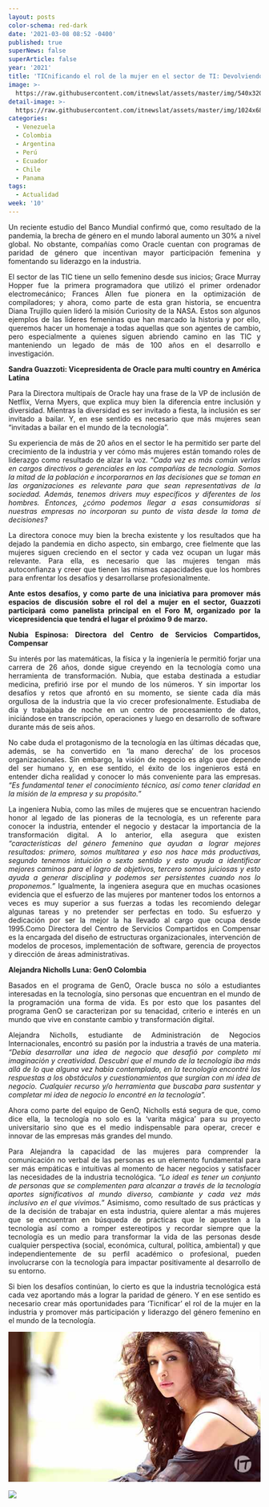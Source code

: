 ```yaml
---
layout: posts
color-schema: red-dark
date: '2021-03-08 08:52 -0400'
published: true
superNews: false
superArticle: false
year: '2021'
title: 'TICnificando el rol de la mujer en el sector de TI: Devolviendo la historia'
image: >-
  https://raw.githubusercontent.com/itnewslat/assets/master/img/540x320/Mujer-p.jpg
detail-image: >-
  https://raw.githubusercontent.com/itnewslat/assets/master/img/1024x680/Mujer-g.jpg
categories:
  - Venezuela
  - Colombia
  - Argentina
  - Perú
  - Ecuador
  - Chile
  - Panama
tags:
  - Actualidad
week: '10'
---
```

<p style="text-align: justify;"> Un reciente estudio del Banco Mundial confirmó que, como resultado de la pandemia, la brecha de género en el mundo laboral aumento un 30% a nivel global. No obstante, compañías como Oracle cuentan con programas de paridad de género que incentivan mayor participación femenina y fomentando su liderazgo en la industria.</p>
<p style="text-align: justify;">El sector de las TIC tiene un sello femenino desde sus inicios; Grace Murray Hopper fue la primera programadora que utilizó el primer ordenador electromecánico; Frances Allen fue pionera en la optimización de compiladores; y ahora, como parte de esta gran historia, se encuentra Diana Trujillo quien lideró la misión Curiosity de la NASA. Estos son algunos ejemplos de las líderes femeninas que han marcado la historia y por ello, queremos hacer un homenaje a todas aquellas que son agentes de cambio, pero especialmente a quienes siguen abriendo camino en las TIC y manteniendo un legado de más de 100 años en el desarrollo e investigación.</p>
<p style="text-align: justify;"><strong>Sandra Guazzoti: Vicepresidenta de Oracle para multi country en América Latina</strong></p>
<p style="text-align: justify;">Para la Directora multipaís de Oracle hay una frase de la VP de inclusión de Netflix, Verna Myers, que explica muy bien la diferencia entre inclusión y diversidad. Mientras la diversidad es ser invitado a fiesta, la inclusión es ser invitado a bailar. Y, en ese sentido es necesario que más mujeres sean “invitadas a bailar en el mundo de la tecnología”.</p>
<p style="text-align: justify;">Su experiencia de más de 20 años en el sector le ha permitido ser parte del crecimiento de la industria y ver cómo más mujeres están tomando roles de liderazgo como resultado de alzar la voz. “<em>Cada vez es más común verlas en cargos directivos o gerenciales en las compañías de tecnología. Somos la mitad de la población e incorporarnos en las decisiones que se toman en las organizaciones es relevante para que sean representativas de la sociedad. Además, tenemos drivers muy específicos y diferentes de los hombres. Entonces, ¿cómo podemos llegar a esas consumidoras si nuestras empresas no incorporan su punto de vista desde la toma de decisiones?</em></p>
<p style="text-align: justify;">La directora conoce muy bien la brecha existente y los resultados que ha dejado la pandemia en dicho aspecto, sin embargo, cree fielmente que las mujeres siguen creciendo en el sector y cada vez ocupan un lugar más relevante. Para ella, es necesario que las mujeres tengan más autoconfianza y creer que tienen las mismas capacidades que los hombres para enfrentar los desafíos y desarrollarse profesionalmente.</p>
<p style="text-align: justify;"><strong>Ante estos desafíos, y como parte de una iniciativa para promover más espacios de discusión sobre el rol del a mujer en el sector, Guazzoti participará como panelista principal en el Foro M, organizado por la vicepresidencia que tendrá el lugar el próximo 9 de marzo. </strong></p>
<p style="text-align: justify;"><strong>Nubia Espinosa: </strong><strong>Directora del Centro de Servicios Compartidos, Compensar </strong></p>
<p style="text-align: justify;">Su interés por las matemáticas, la física y la ingeniería le permitió forjar una carrera de 26 años, donde sigue creyendo en la tecnología como una herramienta de transformación. Nubia, que estaba destinada a estudiar medicina, prefirió irse por el mundo de los números. Y sin importar los desafíos y retos que afrontó en su momento, se siente cada día más orgullosa de la industria que la vio crecer profesionalmente. Estudiaba de día y trabajaba de noche en un centro de procesamiento de datos, iniciándose en transcripción, operaciones y luego en desarrollo de software durante más de seis años.</p>
<p style="text-align: justify;">No cabe duda el protagonismo de la tecnología en las últimas décadas que, además, se ha convertido en ‘la mano derecha’ de los procesos organizacionales. Sin embargo, la visión de negocio es algo que depende del ser humano y, en ese sentido, el éxito de los ingenieros está en entender dicha realidad y conocer lo más conveniente para las empresas. <em>“Es fundamental tener el conocimiento técnico, así como tener claridad en la misión de la empresa y su propósito.”</em></p>
<p style="text-align: justify;">La ingeniera Nubia, como las miles de mujeres que se encuentran haciendo honor al legado de las pioneras de la tecnología, es un referente para conocer la industria, entender el negocio y destacar la importancia de la transformación digital. A lo anterior, ella asegura que existen <em>“características del género femenino que ayudan a lograr mejores resultados: primero, somos multitarea y eso nos hace más productivas, segundo tenemos intuición o sexto sentido y esto ayuda a identificar mejores caminos para el logro de objetivos, tercero somos juiciosas y esto ayuda a generar disciplina y podemos ser persistentes cuando nos lo proponemos.” </em>Igualmente, la ingeniera asegura que en muchas ocasiones evidencia que el esfuerzo de las mujeres por mantener todos los entornos a veces es muy superior a sus fuerzas a todas les recomiendo delegar algunas tareas y no pretender ser perfectas en todo. Su esfuerzo y dedicación por ser la mejor la ha llevado al cargo que ocupa desde 1995.Como Directora del Centro de Servicios Compartidos en Compensar es la encargada del diseño de estructuras organizacionales, intervención de modelos de procesos, implementación de software, gerencia de proyectos y dirección de áreas administrativas.</p>
<p style="text-align: justify;"><strong>Alejandra Nicholls Luna: GenO Colombia</strong></p>
<p style="text-align: justify;">Basados en el programa de GenO, Oracle busca no sólo a estudiantes interesadas en la tecnología, sino personas que encuentran en el mundo de la programación una forma de vida. Es por esto que los pasantes del programa GenO se caracterizan por su tenacidad, criterio e interés en un mundo que vive en constante cambio y transformación digital.</p>
<p style="text-align: justify;">Alejandra Nicholls, estudiante de Administración de Negocios Internacionales, encontró su pasión por la industria a través de una materia. <em>“Debía desarrollar una idea de negocio que desafió por completo mi imaginación y creatividad. </em><em>Descubrí que el mundo de la tecnología iba más allá de lo que alguna vez había contemplado, en la tecnología encontré las respuestas a los obstáculos y cuestionamientos que surgían con mi idea de negocio. Cualquier recurso y/o herramienta que buscaba para sustentar y completar mi idea de negocio lo encontré en la tecnología”. </em></p>
<p style="text-align: justify;">Ahora como parte del equipo de GenO, Nicholls está segura de que, como dice ella, la tecnología no solo es la ‘varita mágica’ para su proyecto universitario sino que es el medio indispensable para operar, crecer e innovar de las empresas más grandes del mundo.</p>
<p style="text-align: justify;">Para Alejandra la capacidad de las mujeres para comprender la comunicación no verbal de las personas es un elemento fundamental para ser más empáticas e intuitivas al momento de hacer negocios y satisfacer las necesidades de la industria tecnológica. <em>“Lo ideal es tener un conjunto de personas que se complementen para alcanzar a través de la tecnología aportes significativos al mundo diverso, cambiante y cada vez más inclusivo en el que vivimos.</em>” Asimismo, como resultado de sus prácticas y de la decisión de trabajar en esta industria, quiere alentar a más mujeres que se encuentran en búsqueda de prácticas que le apuesten a la tecnología así como a romper estereotipos y recordar siempre que la tecnología es un medio para transformar la vida de las personas desde cualquier perspectiva (social, económica, cultural, política, ambiental) y que independientemente de su perfil académico o profesional, pueden involucrarse con la tecnología para impactar positivamente al desarrollo de su entorno.</p>
<p style="text-align: justify;">Si bien los desafíos continúan, lo cierto es que la industria tecnológica está cada vez aportando más a lograr la paridad de género. Y en ese sentido es necesario crear más oportunidades para ‘Ticnificar’ el rol de la mujer en la industria y promover más participación y liderazgo del género femenino en el mundo de la tecnología.</p>

![](https://raw.githubusercontent.com/itnewslat/assets/master/img/540x320/Mujer-p.jpg)

<img src="https://tracker.metricool.com/c3po.jpg?hash=56f88a41e39ab42c063cc51676587a04"/>

